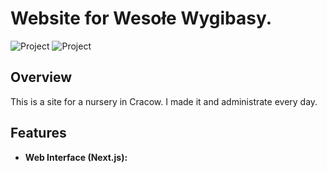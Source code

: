 # Website for Wesołe Wygibasy.

![Project](./desktop.png)
![Project](./mobile.png)

## Overview

This is a site for a nursery in Cracow. I made it and administrate every day.

## Features

- **Web Interface (Next.js):**
